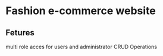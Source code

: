 # Fashion e-commerce website
## Fetures 
multi role acces for users and administrator
CRUD Operations
